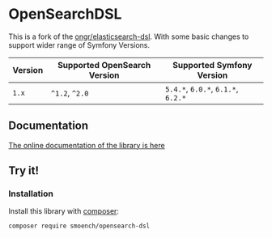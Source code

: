 # OpenSearchDSL

This is a fork of the [ongr/elasticsearch-dsl](https://github.com/ongr-io/elasticsearchbundle).
With some basic changes to support wider range of Symfony Versions.

| Version | Supported OpenSearch Version | Supported Symfony Version          |
|---------|------------------------------|------------------------------------|
| `1.x`   | `^1.2`, `^2.0`               | `5.4.*`, `6.0.*`, `6.1.*`, `6.2.*` |

## Documentation

[The online documentation of the library is here](docs/index.md)

## Try it!

### Installation

Install this library with [composer](https://getcomposer.org):

```bash
composer require smoench/opensearch-dsl
```
